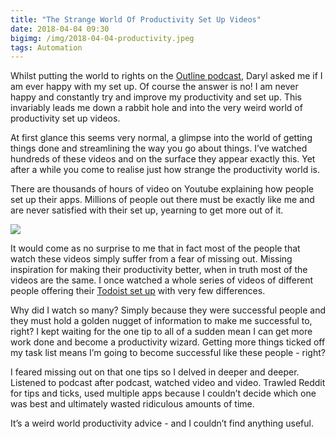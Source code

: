 ```yaml
---
title: "The Strange World Of Productivity Set Up Videos"
date: 2018-04-04 09:30
bigimg: /img/2018-04-04-productivity.jpeg
tags: Automation
---
```

Whilst putting the world to rights on the [Outline podcast](https://t.co/coHUrT48Z4), Daryl asked me if I am ever happy with my set up. Of course the answer is no! I am never happy and constantly try and improve my productivity and set up. This invariably leads me down a rabbit hole and into the very weird world of productivity set up videos.

At first glance this seems very normal, a glimpse into the world of getting things done and streamlining the way you go about things. I’ve watched hundreds of these videos and on the surface they appear exactly this. Yet after a while you come to realise just how strange the productivity world is.

There are thousands of hours of video on Youtube explaining how people set up their apps. Millions of people out there must be exactly like me and are never satisfied with their set up, yearning to get more out of it.

![](https://gr36.com/img/2018-04-04-the-wall.jpeg)

It would come as no surprise to me that in fact most of the people that watch these videos simply suffer from a fear of missing out. Missing inspiration for making their productivity better, when in truth most of the videos are the same. I once watched a whole series of videos of different people offering their [Todoist set up](https://gr36.com/2017-01-14-todoist-review/) with very few differences.

Why did I watch so many? Simply because they were successful people and they must hold a golden nugget of information to make me successful to, right?  I kept waiting for the one tip to all of a sudden mean I can get more work done and become a productivity wizard. Getting more things ticked off my task list means I’m going to become successful like these people - right?

I feared missing out on that one tips so I delved in deeper and deeper. Listened to podcast after podcast, watched video and video. Trawled Reddit for tips and ticks, used multiple apps because I couldn’t decide which one was best and ultimately wasted ridiculous amounts of time.

It’s a weird world productivity advice - and I couldn’t find anything useful.

